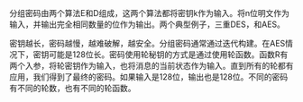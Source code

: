 分组密码由两个算法E和D组成，这两个算法都将密钥k作为输入。将n位明文作为输入，并输出完全相同数量的位作为输出。两个典型例子，三重DES，和AES。

密钥越长，密码越慢，越难破解，越安全。分组密码通常通过迭代构建。在AES情况下，密钥可能是128位长。密码使用轮秘钥的方式是通过使用轮函数。函数R有两个入参，将轮密钥作为输入，也将消息的当前状态作为输入。直到所有的轮都有应用，我们得到了最终的密码。如果输入是128位，输出也是128位。不同的密码有不同的轮数，也有不同的轮函数。
